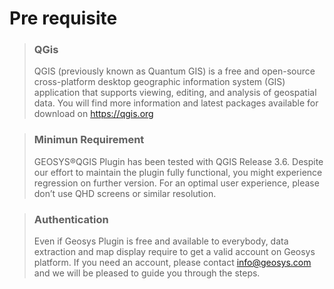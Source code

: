 # Pre requisite


<!-- theme: warning -->

> ### QGis
>
>QGIS (previously known as Quantum GIS) is a free and open-source cross-platform desktop geographic information system (GIS) application that supports viewing, editing, and analysis of geospatial data. You will find more information and latest packages available for download on https://qgis.org 

<!-- theme: warning -->

> ### Minimun Requirement
>
>GEOSYS®QGIS Plugin has been tested with QGIS Release 3.6. Despite our effort to maintain the plugin fully functional, you might experience regression on further version. 
For an optimal user experience, please don’t use QHD screens or similar resolution.

<!-- theme: warning -->

>### Authentication
>Even if Geosys Plugin is free and available to everybody, data extraction and map display require to get a valid account on Geosys platform.
If you need an account, please contact info@geosys.com and we will be pleased to guide you through the steps.

